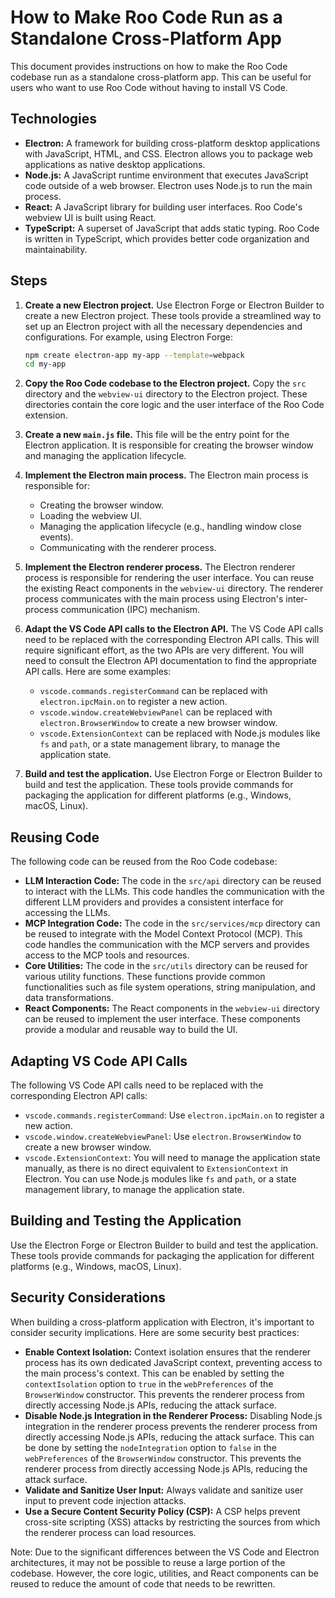 # How to Make Roo Code Run as a Standalone Cross-Platform App

This document provides instructions on how to make the Roo Code codebase run as a standalone cross-platform app. This can be useful for users who want to use Roo Code without having to install VS Code.

## Technologies

- **Electron:** A framework for building cross-platform desktop applications with JavaScript, HTML, and CSS. Electron allows you to package web applications as native desktop applications.
- **Node.js:** A JavaScript runtime environment that executes JavaScript code outside of a web browser. Electron uses Node.js to run the main process.
- **React:** A JavaScript library for building user interfaces. Roo Code's webview UI is built using React.
- **TypeScript:** A superset of JavaScript that adds static typing. Roo Code is written in TypeScript, which provides better code organization and maintainability.

## Steps

1.  **Create a new Electron project.** Use Electron Forge or Electron Builder to create a new Electron project. These tools provide a streamlined way to set up an Electron project with all the necessary dependencies and configurations. For example, using Electron Forge:

    ```bash
    npm create electron-app my-app --template=webpack
    cd my-app
    ```

2.  **Copy the Roo Code codebase to the Electron project.** Copy the `src` directory and the `webview-ui` directory to the Electron project. These directories contain the core logic and the user interface of the Roo Code extension.
3.  **Create a new `main.js` file.** This file will be the entry point for the Electron application. It is responsible for creating the browser window and managing the application lifecycle.
4.  **Implement the Electron main process.** The Electron main process is responsible for:

    - Creating the browser window.
    - Loading the webview UI.
    - Managing the application lifecycle (e.g., handling window close events).
    - Communicating with the renderer process.

5.  **Implement the Electron renderer process.** The Electron renderer process is responsible for rendering the user interface. You can reuse the existing React components in the `webview-ui` directory. The renderer process communicates with the main process using Electron's inter-process communication (IPC) mechanism.
6.  **Adapt the VS Code API calls to the Electron API.** The VS Code API calls need to be replaced with the corresponding Electron API calls. This will require significant effort, as the two APIs are very different. You will need to consult the Electron API documentation to find the appropriate API calls. Here are some examples:

    - `vscode.commands.registerCommand` can be replaced with `electron.ipcMain.on` to register a new action.
    - `vscode.window.createWebviewPanel` can be replaced with `electron.BrowserWindow` to create a new browser window.
    - `vscode.ExtensionContext` can be replaced with Node.js modules like `fs` and `path`, or a state management library, to manage the application state.

7.  **Build and test the application.** Use Electron Forge or Electron Builder to build and test the application. These tools provide commands for packaging the application for different platforms (e.g., Windows, macOS, Linux).

## Reusing Code

The following code can be reused from the Roo Code codebase:

- **LLM Interaction Code:** The code in the `src/api` directory can be reused to interact with the LLMs. This code handles the communication with the different LLM providers and provides a consistent interface for accessing the LLMs.
- **MCP Integration Code:** The code in the `src/services/mcp` directory can be reused to integrate with the Model Context Protocol (MCP). This code handles the communication with the MCP servers and provides access to the MCP tools and resources.
- **Core Utilities:** The code in the `src/utils` directory can be reused for various utility functions. These functions provide common functionalities such as file system operations, string manipulation, and data transformations.
- **React Components:** The React components in the `webview-ui` directory can be reused to implement the user interface. These components provide a modular and reusable way to build the UI.

## Adapting VS Code API Calls

The following VS Code API calls need to be replaced with the corresponding Electron API calls:

- `vscode.commands.registerCommand`: Use `electron.ipcMain.on` to register a new action.
- `vscode.window.createWebviewPanel`: Use `electron.BrowserWindow` to create a new browser window.
- `vscode.ExtensionContext`: You will need to manage the application state manually, as there is no direct equivalent to `ExtensionContext` in Electron. You can use Node.js modules like `fs` and `path`, or a state management library, to manage the application state.

## Building and Testing the Application

Use the Electron Forge or Electron Builder to build and test the application. These tools provide commands for packaging the application for different platforms (e.g., Windows, macOS, Linux).

## Security Considerations

When building a cross-platform application with Electron, it's important to consider security implications. Here are some security best practices:

- **Enable Context Isolation:** Context isolation ensures that the renderer process has its own dedicated JavaScript context, preventing access to the main process's context. This can be enabled by setting the `contextIsolation` option to `true` in the `webPreferences` of the `BrowserWindow` constructor. This prevents the renderer process from directly accessing Node.js APIs, reducing the attack surface.
- **Disable Node.js Integration in the Renderer Process:** Disabling Node.js integration in the renderer process prevents the renderer process from directly accessing Node.js APIs, reducing the attack surface. This can be done by setting the `nodeIntegration` option to `false` in the `webPreferences` of the `BrowserWindow` constructor. This prevents the renderer process from directly accessing Node.js APIs, reducing the attack surface.
- **Validate and Sanitize User Input:** Always validate and sanitize user input to prevent code injection attacks.
- **Use a Secure Content Security Policy (CSP):** A CSP helps prevent cross-site scripting (XSS) attacks by restricting the sources from which the renderer process can load resources.

Note: Due to the significant differences between the VS Code and Electron architectures, it may not be possible to reuse a large portion of the codebase. However, the core logic, utilities, and React components can be reused to reduce the amount of code that needs to be rewritten.
